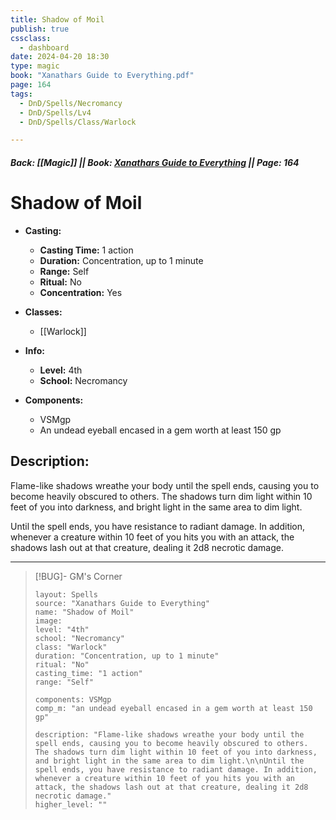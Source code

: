 ```yaml
---
title: Shadow of Moil
publish: true
cssclass:
  - dashboard
date: 2024-04-20 18:30
type: magic
book: "Xanathars Guide to Everything.pdf"
page: 164
tags:
  - DnD/Spells/Necromancy
  - DnD/Spells/Lv4
  - DnD/Spells/Class/Warlock

---
```


##### Back: [[Magic]] || Book: [Xanathars Guide to Everything](https://drive.google.com/drive/folders/1O5bhpYizcIT5xxAoLOuzCRht_PVS7VSG?usp=sharing) || Page: 164

# Shadow of Moil

- **Casting:**
    - **Casting Time:** 1 action
    - **Duration:** Concentration, up to 1 minute
    - **Range:** Self
    - **Ritual:** No
    - **Concentration:** Yes
- **Classes:**
    - [[Warlock]]

- **Info:**
    - **Level:** 4th
    - **School:** Necromancy
- **Components:**
    - VSMgp
    - An undead eyeball encased in a gem worth at least 150 gp

## Description:
Flame-like shadows wreathe your body until the spell ends, causing you to become heavily obscured to others. The shadows turn dim light within 10 feet of you into darkness, and bright light in the same area to dim light.

Until the spell ends, you have resistance to radiant damage. In addition, whenever a creature within 10 feet of you hits you with an attack, the shadows lash out at that creature, dealing it 2d8 necrotic damage.



---

> [!BUG]- GM's Corner
>
> ```statblock
> layout: Spells
> source: "Xanathars Guide to Everything"
> name: "Shadow of Moil"
> image: 
> level: "4th"
> school: "Necromancy"
> class: "Warlock"
> duration: "Concentration, up to 1 minute"
> ritual: "No"
> casting_time: "1 action"
> range: "Self"
>
> components: VSMgp
> comp_m: "an undead eyeball encased in a gem worth at least 150 gp"
>
> description: "Flame-like shadows wreathe your body until the spell ends, causing you to become heavily obscured to others. The shadows turn dim light within 10 feet of you into darkness, and bright light in the same area to dim light.\n\nUntil the spell ends, you have resistance to radiant damage. In addition, whenever a creature within 10 feet of you hits you with an attack, the shadows lash out at that creature, dealing it 2d8 necrotic damage."
> higher_level: ""
> ```
